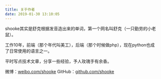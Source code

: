 ```yaml
---
title: 关于作者
date: 2019-01-30 13:10:05
---
```

shooke其实是舒克根据发音造出来的单词，第一个网名叫舒克（一只勤劳的小老鼠）。

工作10年，前端（那个年代叫美工），后端（那个时候做php），现在python也成了日常使用的语言之一。

平时写点技术文章，分享一些经验，予人玫瑰手有余香。

微博：[weibo.com/shooke](http://weibo.com/shooke)
GitHub：[github.com/shooke](http://github.com/shooke)


